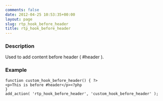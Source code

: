 ```yaml
---
comments: false
date: 2012-04-25 10:53:35+00:00
layout: page
slug: rtp_hook_before_header
title: rtp_hook_before_header
---
```


### Description


Used to add content before header ( #header ).


### Example



    
    function custom_hook_before_header() { ?>
    <p>This is before #header</p><?php
    }
    add_action( 'rtp_hook_before_header', 'custom_hook_before_header' );
